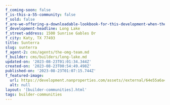 ```yaml
---
f_coming-soon: false
f_is-this-a-55-community: false
f_sold: false
f_are-we-offering-a-downloadable-lookbook-for-this-development-when-they-submit-their-contact-info: false
f_development-headline: Long Lake
f_street-address: 1500 Sunrise Gables Dr
f_city: Katy, TX 77493
title: Sunterra
slug: sunterra
f_agent-2: cms/agents/the-omg-team.md
f_builder: cms/builders/long-lake.md
updated-on: '2023-08-23T01:01:34.344Z'
created-on: '2023-08-23T00:54:49.498Z'
published-on: '2023-08-23T01:07:15.744Z'
f_featured-image:
  url: https://development.nanproperties.com/assets//external/64e55a6a4b454c5ceae138c0_new-homes-community-sunterra.webp
  alt: null
layout: '[builder-communities].html'
tags: builder-communities
---
```




